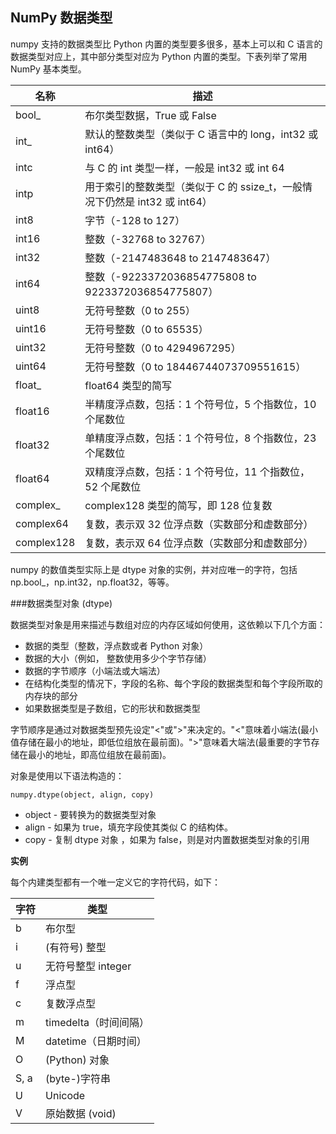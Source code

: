 ## NumPy 数据类型

numpy 支持的数据类型比 Python 内置的类型要多很多，基本上可以和 C 语言的数据类型对应上，其中部分类型对应为 Python 内置的类型。下表列举了常用 NumPy 基本类型。

|名称|描述|
| --- | --- |
|bool_|布尔类型数据，True 或 False|
|int_|默认的整数类型（类似于 C 语言中的 long，int32 或 int64）|
|intc|与 C 的 int 类型一样，一般是 int32 或 int 64|
|intp|用于索引的整数类型（类似于 C 的 ssize_t，一般情况下仍然是 int32 或 int64）|
|int8|字节（-128 to 127）|
|int16|整数（-32768 to 32767）|
|int32|整数（-2147483648 to 2147483647）|
|int64|整数（-9223372036854775808 to 9223372036854775807）
|uint8|无符号整数（0 to 255）
|uint16|无符号整数（0 to 65535）
|uint32|无符号整数（0 to 4294967295）
|uint64|无符号整数（0 to 18446744073709551615）
|float_|float64 类型的简写
|float16|半精度浮点数，包括：1 个符号位，5 个指数位，10 个尾数位
|float32|单精度浮点数，包括：1 个符号位，8 个指数位，23 个尾数位
|float64|双精度浮点数，包括：1 个符号位，11 个指数位，52 个尾数位
|complex_|complex128 类型的简写，即 128 位复数
|complex64|复数，表示双 32 位浮点数（实数部分和虚数部分）
|complex128|复数，表示双 64 位浮点数（实数部分和虚数部分）

numpy 的数值类型实际上是 dtype 对象的实例，并对应唯一的字符，包括 np.bool_，np.int32，np.float32，等等。

###数据类型对象 (dtype)

数据类型对象是用来描述与数组对应的内存区域如何使用，这依赖以下几个方面：

* 数据的类型（整数，浮点数或者 Python 对象）
* 数据的大小（例如， 整数使用多少个字节存储）
* 数据的字节顺序（小端法或大端法）
* 在结构化类型的情况下，字段的名称、每个字段的数据类型和每个字段所取的内存块的部分
* 如果数据类型是子数组，它的形状和数据类型

字节顺序是通过对数据类型预先设定"<"或">"来决定的。"<"意味着小端法(最小值存储在最小的地址，即低位组放在最前面)。">"意味着大端法(最重要的字节存储在最小的地址，即高位组放在最前面)。

 对象是使用以下语法构造的：

```
numpy.dtype(object, align, copy)
```
* object - 要转换为的数据类型对象
* align - 如果为 true，填充字段使其类似 C 的结构体。
* copy - 复制 dtype 对象 ，如果为 false，则是对内置数据类型对象的引用

**实例**


每个内建类型都有一个唯一定义它的字符代码，如下：

|字符|类型|
| ---|---|
|b|	布尔型|
|i|	(有符号) 整型|
|u|	无符号整型 integer|
|f|	浮点型|
|c|	复数浮点型|
|m|	timedelta（时间间隔）|
|M|	datetime（日期时间）|
|O|	(Python) 对象|
|S, a|	(byte-)字符串|
|U|	Unicode|
|V|	原始数据 (void)|